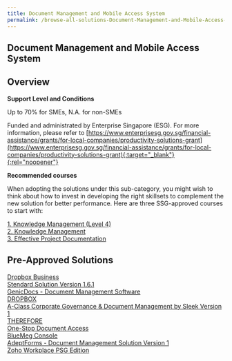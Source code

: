 ```yaml
---
title: Document Management and Mobile Access System
permalink: /browse-all-solutions-Document-Management-and-Mobile-Access-System/Document-Management-and-Mobile-Access-System
---
```


## Document Management and Mobile Access System
## Overview

**Support Level and Conditions**

Up to 70% for SMEs, N.A. for non-SMEs

Funded and administrated by Enterprise Singapore (ESG). For more information, please refer to [https://www.enterprisesg.gov.sg/financial-assistance/grants/for-local-companies/productivity-solutions-grant](https://www.enterprisesg.gov.sg/financial-assistance/grants/for-local-companies/productivity-solutions-grant){:target="_blank"}{:rel="noopener"}

**Recommended courses**

When adopting the solutions under this sub-category, you might wish to think about how to invest in developing the right skillsets to complement the new solution for better performance. Here are three SSG-approved courses to start with:

<a href='https://courses.enterprisejobskills.gov.sg/Course_Internet/CourseDetail/Knowledge-Management-Level-4-Synchronous-elearning-2'  target='_blank' rel='noopener'>1. Knowledge Management (Level 4) </a><br>
<a href='https://courses.enterprisejobskills.gov.sg/Course_Internet/CourseDetail/Knowledge-Management-2'  target='_blank' rel='noopener'>2. Knowledge Management</a><br>
<a href='https://courses.enterprisejobskills.gov.sg/Course_Internet/CourseDetail/Effective-Project-Documentation-Synchronous-elearning-2'  target='_blank' rel='noopener'>3. Effective Project Documentation</a><br>

## Pre-Approved Solutions

<a href='/productivity-solutions-grant/solutionrepo/solution999' target='_blank'>Dropbox Business</a><br>
<a href='/productivity-solutions-grant/solutionrepo/solution1004' target='_blank'>Stendard Solution  Version 1.6.1</a><br>
<a href='/productivity-solutions-grant/solutionrepo/solution1411' target='_blank'>GenicDocs - Document Management Software</a><br>
<a href='/productivity-solutions-grant/solutionrepo/solution1546' target='_blank'>DROPBOX</a><br>
<a href='/productivity-solutions-grant/solutionrepo/solution1569' target='_blank'>A-Class Corporate Governance & Document Management by Sleek Version 1</a><br>
<a href='/productivity-solutions-grant/solutionrepo/solution1666' target='_blank'>THEREFORE</a><br>
<a href='/productivity-solutions-grant/solutionrepo/solution1969' target='_blank'>One-Stop Document Access</a><br>
<a href='/productivity-solutions-grant/solutionrepo/solution2185' target='_blank'>BlueMeg Console</a><br>
<a href='/productivity-solutions-grant/solutionrepo/solution2260' target='_blank'>AdeptForms - Document Management Solution Version 1</a><br>
<a href='/productivity-solutions-grant/solutionrepo/solution2580' target='_blank'>Zoho Workplace PSG Edition</a><br>
